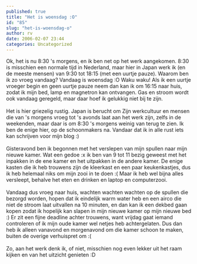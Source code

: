 ```yaml
---
published: true
title: "Het is woensdag :O"
id: "85"
slug: "het-is-woensdag-o"
author: rv
date: 2006-02-07 23:44
categories: Uncategorized
---
```

Ok, het is nu 8:30 's morgens, en ik ben net op het werk aangekomen. 8:30 is misschien een normale tijd in Nederland, maar hier in Japan werk ik (en de meeste mensen) van 9:30 tot 18:15 (met een uurtje pauze). Waarom ben ik zo vroeg vandaag? Vandaag is woensdag :O Waku waku! Als ik een uurtje vroeger begin en geen uurtje pauze neem dan kan ik om 16:15 naar huis, zodat ik mijn bed, lamp en magnetron kan ontvangen. Gas en stroom wordt ook vandaag geregeld, maar daar hoef ik gelukkig niet bij te zijn.<br /><br />Het is hier griezelig rustig. Japan is berucht om Zijn werkcultuur en mensen die van 's morgens vroeg tot 's avonds laat aan het werk zijn, zelfs in de weekenden, maar daar is om 8:30 's morgens weinig van terug te zien. Ik ben de enige hier, op de schoonmakers na. Vandaar dat ik in alle rust iets kan schrijven voor mijn blog :)<br /><br />Gisteravond ben ik begonnen met het verslepen van mijn spullen naar mijn nieuwe kamer. Wat een gedoe :x ik ben van 9 tot 11 bezig geweest met het inpakken in de ene kamer en het uitpakken in de andere kamer. De enige kasten die ik heb trouwens zijn de kleerkast en een paar keukenkastjes, dus ik heb helemaal niks om mijn zooi in te doen :( Maar ik heb wel bijna alles versleept, behalve het eten en drinken en laptop en computerzooi.<br /><br />Vandaag dus vroeg naar huis, wachten wachten wachten op de spullen die bezorgd worden, hopen dat ik eindelijk warm water heb en een airco die niet de stroom laat uitvallen na 10 minuten, en dan kan ik een dekbed gaan kopen zodat ik hopelijk kan slapen in mijn nieuwe kamer op mijn nieuwe bed :) Er zit een fijne deadline achter trouwens, want vrijdag gaat iemand controleren of ik mijn oude kamer wel netjes heb achtergelaten. Dus dan heb ik alleen vanavond en morgenavond om die kamer schoon te maken, buiten de overige verhuispret om :(<br /><br />Zo, aan het werk denk ik, of niet, misschien nog even lekker uit het raam kijken en van het uitzicht genieten :D